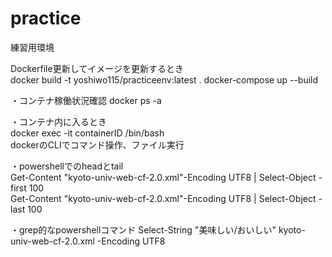 # practice

練習用環境  

Dockerfile更新してイメージを更新するとき  
docker build -t yoshiwo115/practiceenv:latest .
docker-compose up --build  

・コンテナ稼働状況確認
docker ps -a

・コンテナ内に入るとき  
docker exec -it containerID /bin/bash  
dockerのCLIでコマンド操作、ファイル実行  
  
・powershellでのheadとtail  
Get-Content "kyoto-univ-web-cf-2.0.xml"-Encoding UTF8 | Select-Object -first 100  
Get-Content "kyoto-univ-web-cf-2.0.xml"-Encoding UTF8 | Select-Object -last 100  

・grep的なpowershellコマンド
Select-String "美味しい/おいしい" kyoto-univ-web-cf-2.0.xml -Encoding UTF8  